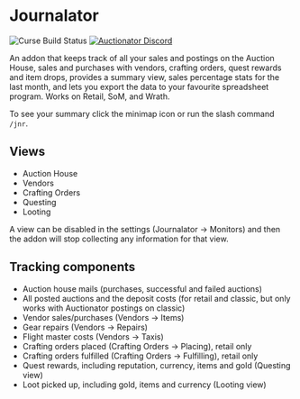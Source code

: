 # Journalator
![Curse Build Status](https://github.com/Auctionator/Journalator/workflows/Curse%20Build/badge.svg)
[![Auctionator Discord](https://img.shields.io/badge/discord-auctionator-blue.svg)](https://discord.gg/xgz75Pp)

An addon that keeps track of all your sales and postings on the Auction House, sales and purchases with vendors, crafting orders, quest rewards and item drops, provides a summary view, sales percentage stats for the last month, and lets you export the data to your favourite spreadsheet program. Works on Retail, SoM, and Wrath.

To see your summary click the minimap icon or run the slash command `/jnr`.

## Views
* Auction House
* Vendors
* Crafting Orders
* Questing
* Looting

A view can be disabled in the settings (Journalator -> Monitors) and then the addon will stop collecting any information for that view.

## Tracking components
* Auction house mails (purchases, successful and failed auctions)
* All posted auctions and the deposit costs (for retail and classic, but only works with Auctionator postings on classic)
* Vendor sales/purchases (Vendors -> Items)
* Gear repairs (Vendors -> Repairs)
* Flight master costs (Vendors -> Taxis)
* Crafting orders placed (Crafting Orders -> Placing), retail only
* Crafting orders fulfilled (Crafting Orders -> Fulfilling), retail only
* Quest rewards, including reputation, currency, items and gold (Questing view)
* Loot picked up, including gold, items and currency (Looting view)
